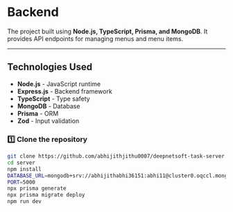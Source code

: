 # Backend  

The project built using **Node.js, TypeScript, Prisma, and MongoDB**. It provides API endpoints for managing menus and menu items.  

---

##  Technologies Used  
- **Node.js** - JavaScript runtime  
- **Express.js** - Backend framework  
- **TypeScript** - Type safety  
- **MongoDB** - Database  
- **Prisma** - ORM  
- **Zod** - Input validation  


### 1️⃣ Clone the repository  
```sh
git clone https://github.com/abhijithjithu0007/deepnetsoft-task-server.git
cd server
npm install
DATABASE_URL=mongodb+srv://abhijithabhi36151:abhi11@cluster0.oqccl.mongodb.net/deepnetsoft?retryWrites=true&w=majority&appName=Cluster0
PORT=5000
npx prisma generate
npx prisma migrate deploy
npm run dev
